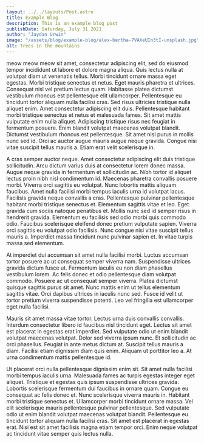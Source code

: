 ```yaml
---
layout: ../../layouts/Post.astro
title: Example Blog
description: This is an example blog post
publishDate: Saturday, July 31 2021
author: "Jaydan Urwin"
image: "/assets/blog/example-blog/alex-bertha-7VAXeUIn3tI-unsplash.jpg"
alt: Trees in the mountains
---
```


meow meow meow sit amet, consectetur adipiscing elit, sed do eiusmod tempor incididunt ut labore et dolore magna aliqua. Quis lectus nulla at volutpat diam ut venenatis tellus. Morbi tincidunt ornare massa eget egestas. Morbi tristique senectus et netus. Eget mauris pharetra et ultrices. Consequat nisl vel pretium lectus quam. Habitasse platea dictumst vestibulum rhoncus est pellentesque elit ullamcorper. Pellentesque eu tincidunt tortor aliquam nulla facilisi cras. Sed risus ultricies tristique nulla aliquet enim. Amet consectetur adipiscing elit duis. Pellentesque habitant morbi tristique senectus et netus et malesuada fames. Sit amet mattis vulputate enim nulla aliquet. Adipiscing tristique risus nec feugiat in fermentum posuere. Enim blandit volutpat maecenas volutpat blandit. Dictumst vestibulum rhoncus est pellentesque. Sit amet nisl purus in mollis nunc sed id. Orci ac auctor augue mauris augue neque gravida. Congue nisi vitae suscipit tellus mauris a. Etiam erat velit scelerisque in.

A cras semper auctor neque. Amet consectetur adipiscing elit duis tristique sollicitudin. Arcu dictum varius duis at consectetur lorem donec massa. Augue neque gravida in fermentum et sollicitudin ac. Nibh tortor id aliquet lectus proin nibh nisl condimentum id. Maecenas pharetra convallis posuere morbi. Viverra orci sagittis eu volutpat. Nunc lobortis mattis aliquam faucibus. Amet nulla facilisi morbi tempus iaculis urna id volutpat lacus. Facilisis gravida neque convallis a cras. Pellentesque pulvinar pellentesque habitant morbi tristique senectus et. Elementum sagittis vitae et leo. Eget gravida cum sociis natoque penatibus et. Mollis nunc sed id semper risus in hendrerit gravida. Elementum eu facilisis sed odio morbi quis commodo odio. Faucibus scelerisque eleifend donec pretium vulputate sapien. Viverra orci sagittis eu volutpat odio facilisis. Nunc congue nisi vitae suscipit tellus mauris a. Imperdiet massa tincidunt nunc pulvinar sapien et. In vitae turpis massa sed elementum.

At imperdiet dui accumsan sit amet nulla facilisi morbi. Luctus accumsan tortor posuere ac ut consequat semper viverra nam. Suspendisse ultrices gravida dictum fusce ut. Fermentum iaculis eu non diam phasellus vestibulum lorem. Ac felis donec et odio pellentesque diam volutpat commodo. Posuere ac ut consequat semper viverra. Platea dictumst quisque sagittis purus sit amet. Nunc mattis enim ut tellus elementum sagittis vitae. Orci dapibus ultrices in iaculis nunc sed. Fusce id velit ut tortor pretium viverra suspendisse potenti. Leo vel fringilla est ullamcorper eget nulla facilisi.

Mauris sit amet massa vitae tortor. Lectus urna duis convallis convallis. Interdum consectetur libero id faucibus nisl tincidunt eget. Lectus sit amet est placerat in egestas erat imperdiet. Sed vulputate odio ut enim blandit volutpat maecenas volutpat. Dolor sed viverra ipsum nunc. Et sollicitudin ac orci phasellus. Feugiat in ante metus dictum at. Suscipit tellus mauris a diam. Facilisi etiam dignissim diam quis enim. Aliquam ut porttitor leo a. At urna condimentum mattis pellentesque id.

Ut placerat orci nulla pellentesque dignissim enim sit. Sit amet nulla facilisi morbi tempus iaculis urna. Malesuada fames ac turpis egestas integer eget aliquet. Tristique et egestas quis ipsum suspendisse ultrices gravida. Lobortis scelerisque fermentum dui faucibus in ornare quam. Congue eu consequat ac felis donec et. Nunc scelerisque viverra mauris in. Habitant morbi tristique senectus et. Ullamcorper morbi tincidunt ornare massa. Vel elit scelerisque mauris pellentesque pulvinar pellentesque. Sed vulputate odio ut enim blandit volutpat maecenas volutpat blandit. Pellentesque eu tincidunt tortor aliquam nulla facilisi cras. Sit amet est placerat in egestas erat. Nisi est sit amet facilisis magna etiam tempor orci. Enim neque volutpat ac tincidunt vitae semper quis lectus nulla.
